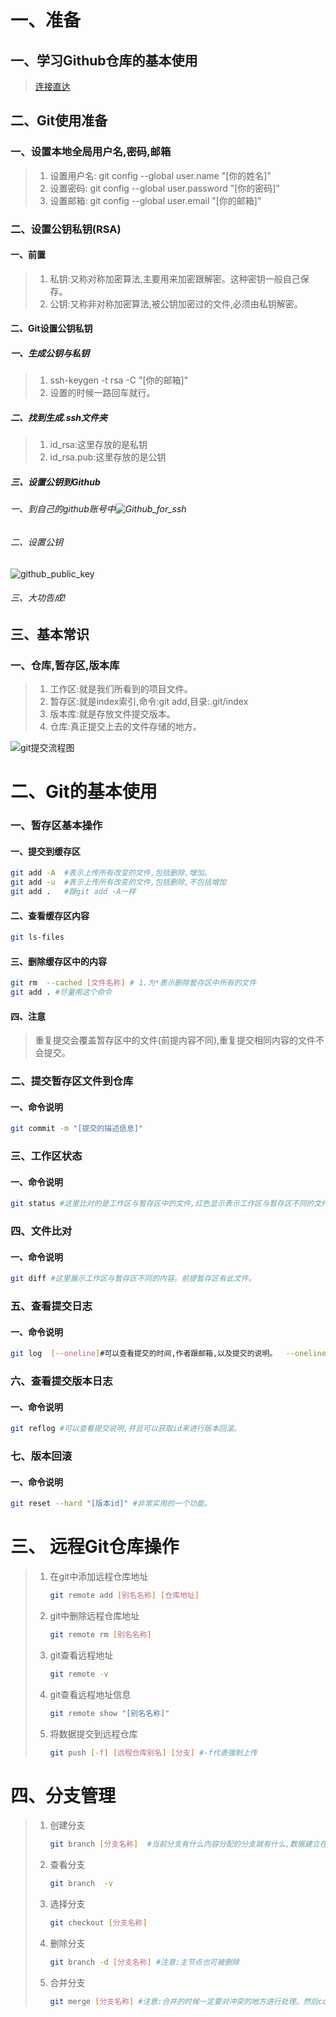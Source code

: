 # 一、准备

## 一、学习Github仓库的基本使用

> [连接直达](https://docs.github.com/cn/get-started)

## 二、Git使用准备

### 一、设置本地全局用户名,密码,邮箱

> 1. 设置用户名: git config --global  user.name "[你的姓名]"
> 2. 设置密码: git config --global user.password "[你的密码]"
> 3. 设置邮箱:  git config --global  user.email  "[你的邮箱]"

### 二、设置公钥私钥(RSA)

#### 一、前置

> 1. 私钥:又称对称加密算法,主要用来加密跟解密。这种密钥一般自己保存。
> 2. 公钥:又称非对称加密算法,被公钥加密过的文件,必须由私钥解密。

#### 二、Git设置公钥私钥

#####  一、生成公钥与私钥

> 1. ssh-keygen -t rsa -C "[你的邮箱]"
> 2. 设置的时候一路回车就行。

##### 二、找到生成.ssh文件夹

> 1. id_rsa:这里存放的是私钥
> 2. id_rsa.pub:这里存放的是公钥

##### 三、设置公钥到Github

###### 一、到自己的github账号中![Github_for_ssh](C:\Users\15915\Desktop\GitHub学习\Github_for_ssh.png)

###### 二、设置公钥

![github_public_key](C:\Users\15915\Desktop\GitHub学习\github_public_key.png)

###### 三、大功告成!

## 三、基本常识

### 一、仓库,暂存区,版本库

> 1. 工作区:就是我们所看到的项目文件。
> 2. 暂存区:就是index索引,命令:git add,目录:.git/index
> 3. 版本库:就是存放文件提交版本。
> 4. 仓库:真正提交上去的文件存储的地方。

![git提交流程图](C:\Users\15915\Desktop\GitHub学习\git提交流程图.png)

# 二、Git的基本使用

### 一、暂存区基本操作

#### 一、提交到缓存区

```bash
git add -A  #表示上传所有改变的文件,包括删除,增加。
git add -u  #表示上传所有改变的文件,包括删除,不包括增加
git add .   #跟git add -A一样
```

#### 二、查看缓存区内容

```bash
git ls-files
```

#### 三、删除缓存区中的内容

```bash
git rm  --cached [文件名称] # 1.为*表示删除暂存区中所有的文件
git add . #尽量用这个命令
```

#### 四、注意

> 重复提交会覆盖暂存区中的文件(前提内容不同),重复提交相同内容的文件不会提交。

### 二、提交暂存区文件到仓库

#### 一、命令说明

```bash
git commit -m "[提交的描述信息]"
```

### 三、工作区状态

#### 一、命令说明

```bash
git status #这里比对的是工作区与暂存区中的文件,红色显示表示工作区与暂存区不同的文件。
```

### 四、文件比对

#### 一、命令说明

```bash
git diff #这里展示工作区与暂存区不同的内容。前提暂存区有此文件。
```

### 五、查看提交日志

#### 一、命令说明

```bash
git log  [--oneline]#可以查看提交的时间,作者跟邮箱,以及提交的说明。  --oneline:代表简介查看
```

### 六、查看提交版本日志

#### 一、命令说明

```bash
git reflog #可以查看提交说明,并且可以获取id来进行版本回滚。
```

### 七、版本回滚

#### 一、命令说明

```bash
git reset --hard "[版本id]" #非常实用的一个功能。
```

# 三、 远程Git仓库操作

> 1. 在git中添加远程仓库地址
>
>    ```bash
>    git remote add [别名名称] [仓库地址]
>    ```
>
> 2. git中删除远程仓库地址
>
>    ```bash
>    git remote rm [别名名称]
>    ```
>
> 3. git查看远程地址
>
>    ```bash
>    git remote -v 
>    ```
>
> 4. git查看远程地址信息
>
>    ```bash
>    git remote show "[别名名称]"
>    ```
>
> 5. 将数据提交到远程仓库
>
>    ```bash
>    git push [-f] [远程仓库别名] [分支] #-f代表强制上传 
>    ```

# 四、分支管理

> 1. 创建分支
>
>    ```bash
>    git branch [分支名称]  #当前分支有什么内容分配的分支就有什么,数据建立在当前分支之上。
>    ```
>
> 2. 查看分支
>
>    ```bash
>    git branch  -v
>    ```
>
> 3. 选择分支
>
>    ```bash
>    git checkout [分支名称]
>    ```
>
> 4. 删除分支
>
>    ```bash
>    git branch -d [分支名称] #注意:主节点也可被删除
>    ```
>
> 5. 合并分支
>
>    ```bash
>    git merge [分支名称] #注意:合并的时候一定要对冲突的地方进行处理。然后commit
>    ```
>
>    
